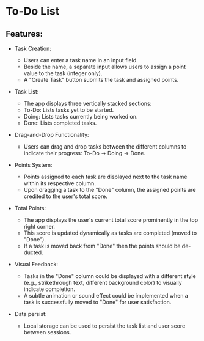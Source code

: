 # To-Do List

## Features:

- Task Creation:
    - Users can enter a task name in an input field.
    - Beside the name, a separate input allows users to assign a point value to the task (integer only).
    - A "Create Task" button submits the task and assigned points.

- Task List:
    - The app displays three vertically stacked sections:
    - To-Do: Lists tasks yet to be started.
    - Doing: Lists tasks currently being worked on.
    - Done: Lists completed tasks.

- Drag-and-Drop Functionality:
    - Users can drag and drop tasks between the different columns to indicate their progress: To-Do -> Doing -> Done.

- Points System:
    - Points assigned to each task are displayed next to the task name within its respective column.
    - Upon dragging a task to the "Done" column, the assigned points are credited to the user's total score.
 
- Total Points:
    - The app displays the user's current total score prominently in the top right corner.
    - This score is updated dynamically as tasks are completed (moved to "Done").
    - If a task is moved back from "Done" then the points should be de-ducted.

- Visual Feedback:
    - Tasks in the "Done" column could be displayed with a different style (e.g., strikethrough text, different background color) to visually indicate completion.
    - A subtle animation or sound effect could be implemented when a task is successfully moved to "Done" for user satisfaction.

- Data persist:
    - Local storage can be used to persist the task list and user score between sessions.

